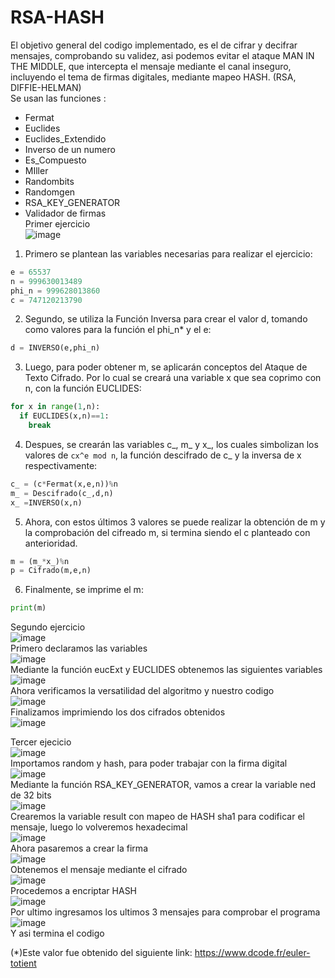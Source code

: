 # RSA-HASH
El objetivo general del codigo implementado, es el de cifrar y decifrar mensajes, comprobando su validez, asi podemos evitar el ataque MAN IN THE MIDDLE, que intercepta el mensaje mediante el canal inseguro, incluyendo el tema de firmas digitales, mediante mapeo HASH. (RSA, DIFFIE-HELMAN)<br>
Se usan las funciones :<br>
- Fermat
- Euclides
- Euclides_Extendido
- Inverso de un numero
- Es_Compuesto
- MIller
- Randombits
- Randomgen
- RSA_KEY_GENERATOR
- Validador de firmas
<br>Primer ejercicio<br>
![image](https://user-images.githubusercontent.com/85748915/176943895-7c60f54a-cab8-4a20-b6a6-342929b315db.png)<br>
1) Primero se plantean las variables necesarias para realizar el ejercicio:
```python
e = 65537
n = 999630013489
phi_n = 999628013860
c = 747120213790
```
2) Segundo, se utiliza la Función Inversa para crear el valor d, tomando como valores para la función el phi_n* y el e:
```python
d = INVERSO(e,phi_n)
```
3) Luego, para poder obtener m, se aplicarán conceptos del Ataque de Texto Cifrado. Por lo cual se creará una variable x que sea coprimo con n, con la función EUCLIDES:
```python
for x in range(1,n):
  if EUCLIDES(x,n)==1:
    break
```
4) Despues, se crearán las variables c_, m_ y x_, los cuales simbolizan los valores de ```cx^e mod n```, la función descifrado de c_ y la inversa de x respectivamente:
```python
c_ = (c*Fermat(x,e,n))%n
m_ = Descifrado(c_,d,n)
x_ =INVERSO(x,n)
```
5) Ahora, con estos últimos 3 valores se puede realizar la obtención de m y la comprobación del cifreado m, si termina siendo el c planteado con anterioridad.
```python
m = (m_*x_)%n
p = Cifrado(m,e,n)
```
6) Finalmente, se imprime el m:
```python
print(m)
```
Segundo ejercicio<br>
![image](https://user-images.githubusercontent.com/85748915/176944006-45626b43-a69c-47f6-b0f4-11b5bab69ad4.png)<br>
Primero declaramos las variables<br>
![image](https://user-images.githubusercontent.com/85748915/177011810-e64233a1-8e12-494f-b4e3-db2191c9c804.png)<br>
Mediante la función eucExt y EUCLIDES obtenemos las siguientes variables<br>
![image](https://user-images.githubusercontent.com/85748915/177011871-d2ce6692-5019-4b07-8f64-7fe91913b21b.png)<br>
Ahora verificamos la versatilidad del algoritmo y nuestro codigo<br>
![image](https://user-images.githubusercontent.com/85748915/177011967-bc96102d-b1d6-45b7-87a3-2a07ea139696.png)<br>
Finalizamos imprimiendo los dos cifrados obtenidos<br>
![image](https://user-images.githubusercontent.com/85748915/177011984-2ac9d755-4469-4367-8ce4-c90fe8afed60.png)<br>

Tercer ejecicio<br>
![image](https://user-images.githubusercontent.com/85748915/176944107-bf109294-3a4b-4727-b868-6c582aad7725.png)<br>
Importamos random y hash, para poder trabajar con la firma digital<br>
![image](https://user-images.githubusercontent.com/85748915/177002659-77f9d0ef-d132-43cb-abeb-a10d73e987d6.png)<br>
Mediante la función RSA_KEY_GENERATOR, vamos a crear la variable ned de 32 bits<br>
![image](https://user-images.githubusercontent.com/85748915/177005825-8ce80411-aef7-4571-af6f-090559e35945.png)<br>
Crearemos la variable result con mapeo de HASH sha1 para codificar el mensaje, luego lo volveremos hexadecimal<br>
![image](https://user-images.githubusercontent.com/85748915/177005873-0f0175bc-5a29-49f8-b15a-7f527265ad34.png)<br>
Ahora pasaremos a crear la firma<br>
![image](https://user-images.githubusercontent.com/85748915/177005891-e11ff827-7cdf-429a-856c-71f9ea39e3c5.png)<br>
Obtenemos el mensaje mediante el cifrado<br>
![image](https://user-images.githubusercontent.com/85748915/177005918-eb70966a-d1d6-43ee-8321-783b4f0e6261.png)<br>
Procedemos a encriptar HASH<br>
![image](https://user-images.githubusercontent.com/85748915/177005950-91b165ca-12e8-4dd9-b35e-8556e09e3ee7.png)<br>
Por ultimo ingresamos los ultimos 3 mensajes para comprobar el programa<br>
![image](https://user-images.githubusercontent.com/85748915/177006006-ac0f5597-8caf-40c4-8831-f4bfacc0a610.png)<br>
Y asi termina el codigo


(*)Este valor fue obtenido del siguiente link: https://www.dcode.fr/euler-totient
